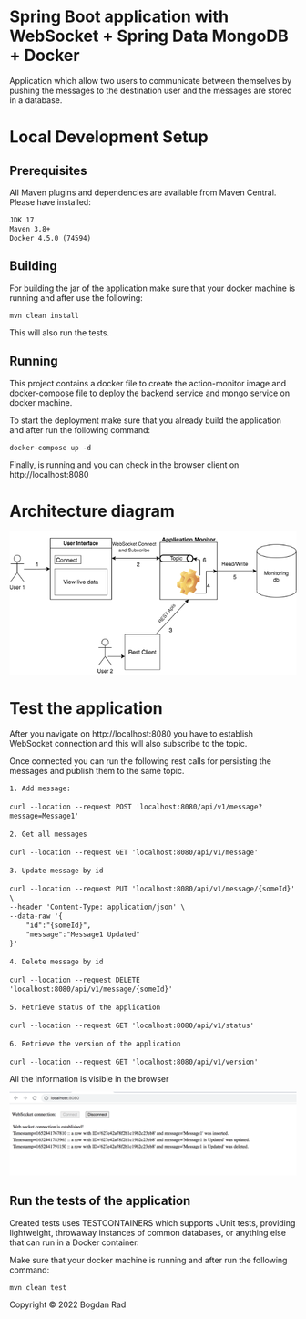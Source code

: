# Spring Boot application with WebSocket + Spring Data MongoDB + Docker

Application which allow two users to communicate between themselves by pushing the messages to the destination user and
the messages are stored in a database.

# Local Development Setup
## Prerequisites

All Maven plugins and dependencies are available from Maven Central. Please have installed:

````
JDK 17 
Maven 3.8+
Docker 4.5.0 (74594)
````

## Building

For building the jar of the application make sure that your docker machine is running and after use the following:

````
mvn clean install
````
This will also run the tests.

## Running

This project contains a docker file to create the action-monitor image and docker-compose file to deploy the backend
service and mongo service on docker machine.

To start the deployment make sure that you already build the application and after run the following command:

````
docker-compose up -d
````

Finally, is running and you can check in the browser client on http://localhost:8080

# Architecture diagram

![](assets/application-monitor-architecture.png)

# Test the application

After you navigate on http://localhost:8080 you have to establish WebSocket connection and this will also subscribe to
the topic.

Once connected you can run the following rest calls for persisting the messages and publish them to the same topic.

````
1. Add message:

curl --location --request POST 'localhost:8080/api/v1/message?message=Message1'

2. Get all messages

curl --location --request GET 'localhost:8080/api/v1/message'

3. Update message by id

curl --location --request PUT 'localhost:8080/api/v1/message/{someId}' \
--header 'Content-Type: application/json' \
--data-raw '{
    "id":"{someId}",
    "message":"Message1 Updated"
}'

4. Delete message by id

curl --location --request DELETE 'localhost:8080/api/v1/message/{someId}'

5. Retrieve status of the application

curl --location --request GET 'localhost:8080/api/v1/status'

6. Retrieve the version of the application

curl --location --request GET 'localhost:8080/api/v1/version'

````

All the information is visible in the browser

![](assets/browser-view.png)

## Run the tests of the application

Created tests uses TESTCONTAINERS which supports JUnit tests, providing lightweight, throwaway instances of common
databases, or anything else that can run in a Docker container.

Make sure that your docker machine is running and after run the following command:

````
mvn clean test
````

Copyright © 2022 Bogdan Rad


